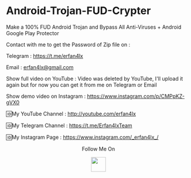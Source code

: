 # Android-Trojan-FUD-Crypter

Make a 100% FUD Android Trojan and Bypass All Anti-Viruses + Android Google Play Protector

Contact with me to get the Password of Zip file on :

 Telegram : https://t.me/erfan4lx
  
 Email : erfan4lx@gmail.com
   
Show full video on YouTube : Video was deleted by YouTube, I'll upload it again but for now you can get it from me on Telegram or Email

Show demo video on Instagram : https://www.instagram.com/p/CMPpKZ-gVX0

🆔My YouTube Channel : http://youtube.com/erfan4lx

🆔My Telegram Channel : https://t.me/Erfan4lxTeam

🆔My Instagram Page : https://www.instagram.com/_erfan4lx_/

<p align="center">
  Follow Me On
</p>
<p align="center">
  <a href="https://www.youtube.com/c/erfan4lx?sub_confirmation=1">
    <img src="https://www.iconsdb.com/icons/preview/black/youtube-4-xxl.png" width="40" height="40">
  </a>
</p>

